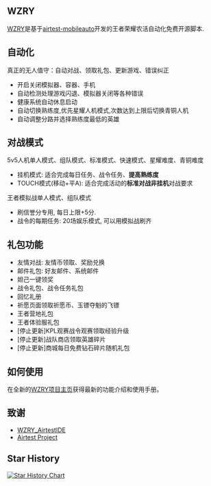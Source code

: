 ## WZRY
[WZRY](https://github.com/cndaqiang/WZRY)是基于[airtest-mobileauto](https://github.com/cndaqiang/airtest_mobileauto)开发的王者荣耀农活自动化免费开源脚本. 


## 自动化
真正的无人值守：自动对战、领取礼包、更新游戏、错误纠正

* 开启关闭模拟器、容器、手机
* 自动检测处理游戏闪退、模拟器关闭等各种错误
* 健康系统自动休息启动
* 自动切换熟练度,优先星耀人机模式,次数达到上限后切换青铜人机
* 自动调整分路并选择熟练度最低的英雄

## 对战模式

5v5人机单人模式、组队模式、标准模式、快速模式、星耀难度、青铜难度

- 挂机模式: 适合完成每日任务、战令任务、**提高熟练度**
- TOUCH模式(移动+平A): 适合完成活动的**标准对战非挂机**对战要求

王者模拟战单人模式、组队模式

- 刷信誉分专用, 每日上限+5分. 
- 战令的每期任务: 20场娱乐模式, 可以用模拟战刷齐



## 礼包功能

* 友情对战: 友情币领取、奖励兑换
* 邮件礼包: 好友邮件、系统邮件
* 妲己一键领奖
* 战令礼包、战令任务礼包
* 回忆礼册
* 祈愿页面领取祈愿币、玉镖夺魁的飞镖
* 王者营地礼包
* 王者体验服礼包
* [停止更新]KPL观赛战令观赛领取经验升级
* [停止更新]战队商店领取英雄碎片
* [停止更新]商城每日免费钻石碎片随机礼包

## 如何使用

在全新的[WZRY项目主页](https://cndaqiang.github.io/wzry.doc)获得最新的功能介绍和使用手册。

## 致谢
* [WZRY_AirtestIDE](https://github.com/XRSec/WZRY_AirtestIDE)
* [Airtest Project](https://github.com/AirtestProject)

## Star History

[![Star History Chart](https://api.star-history.com/svg?repos=cndaqiang/WZRY&type=Date)](https://star-history.com/#cndaqiang/WZRY&Date)
